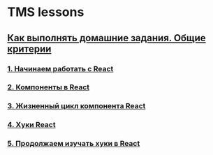 # TMS lessons

## [Как выполнять домашние задания. Общие критерии](./homework-guidelines.md)

### [1. Начинаем работать с React](./lesson1/lesson1.md)

### [2. Компоненты в React](./lesson2/lesson2.md)

### [3. Жизненный цикл компонента React](./lesson3/lesson3.md)

### [4. Хуки React](./lesson4/lesson4.md)

### [5. Продолжаем изучать хуки в React](./lesson5/lesson5.md)
